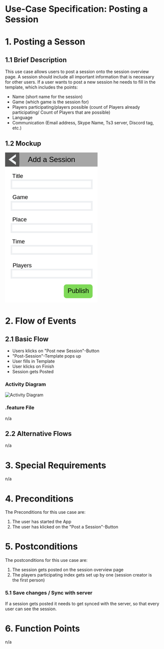 # Use-Case Specification: Posting a Session

# 1. Posting a Sesson

## 1.1 Brief Description
This use case allows users to post a session onto the session overview page. A session should include all important information that is necessary for other users. If a user wants to post a new session he needs to fill in the template, which includes the points:
- Name (short name for the session)
- Game (which game is the session for)
- Players participating/players possible (count of Players already participating/ Count of Players that are possible)
- Language 
- Communication (Email address, Skype Name, Ts3 server, Discord tag, etc.)

## 1.2 Mockup 
![Mockup Post a Session](../mockups/post_a_session_mockup.png)

# 2. Flow of Events

## 2.1 Basic Flow
- Users klicks on "Post new Session"-Button
- "Post-Session"-Template pops up
- User fills in Template
- User klicks on Finish
- Session gets Posted

### Activity Diagram
![Activity Diagram](UseCaseDiagram_posting_a_session.png)

### .feature File
n/a


## 2.2 Alternative Flows
n/a

# 3. Special Requirements
n/a

# 4. Preconditions
The Preconditions for this use case are:
1. The user has started the App
2. The user has klicked on the "Post a Session"-Button

# 5. Postconditions
The postconditions for this use case are:
1. The session gets posted on the session overview page
2. The players participating index gets set up by one (session creator is the first person)

### 5.1 Save changes / Sync with server

If a session gets posted it needs to get synced with the server, so that every user can see the session.


# 6. Function Points
n/a
